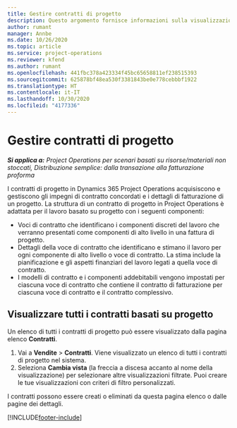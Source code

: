 ```yaml
---
title: Gestire contratti di progetto
description: Questo argomento fornisce informazioni sulla visualizzazione dei contratti basati su progetto.
author: rumant
manager: Annbe
ms.date: 10/26/2020
ms.topic: article
ms.service: project-operations
ms.reviewer: kfend
ms.author: rumant
ms.openlocfilehash: 441fbc378a423334f45bc65658811ef238515393
ms.sourcegitcommit: 625878bf48ea530f3381843be0e778cebbbf1922
ms.translationtype: HT
ms.contentlocale: it-IT
ms.lasthandoff: 10/30/2020
ms.locfileid: "4177336"
---
```

# <a name="manage-project-contracts"></a>Gestire contratti di progetto

_**Si applica a:** Project Operations per scenari basati su risorse/materiali non stoccati, Distribuzione semplice: dalla transazione alla fatturazione proforma_

I contratti di progetto in Dynamics 365 Project Operations acquisiscono e gestiscono gli impegni di contratto concordati e i dettagli di fatturazione di un progetto. La struttura di un contratto di progetto in Project Operations è adattata per il lavoro basato su progetto con i seguenti componenti:

- Voci di contratto che identificano i componenti discreti del lavoro che verranno presentati come componenti di alto livello in una fattura di progetto.
- Dettagli della voce di contratto che identificano e stimano il lavoro per ogni componente di alto livello o voce di contratto. La stima include la pianificazione e gli aspetti finanziari del lavoro legati a quella voce di contratto.
- I modelli di contratto e i componenti addebitabili vengono impostati per ciascuna voce di contratto che contiene il contratto di fatturazione per ciascuna voce di contratto e il contratto complessivo.

## <a name="view-all-project-based-contracts"></a>Visualizzare tutti i contratti basati su progetto

Un elenco di tutti i contratti di progetto può essere visualizzato dalla pagina elenco **Contratti**. 

1. Vai a **Vendite** > **Contratti**. Viene visualizzato un elenco di tutti i contratti di progetto nel sistema. 
2. Seleziona **Cambia vista** (la freccia a discesa accanto al nome della visualizzazione) per selezionare altre visualizzazioni filtrate. Puoi creare le tue visualizzazioni con criteri di filtro personalizzati.

I contratti possono essere creati o eliminati da questa pagina elenco o dalle pagine dei dettagli.


[!INCLUDE[footer-include](../../includes/footer-banner.md)]